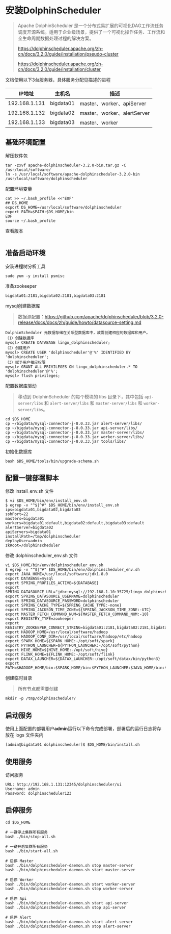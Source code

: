 # 安装DolphinScheduler

> Apache DolphinScheduler 是一个分布式易扩展的可视化DAG工作流任务调度开源系统。适用于企业级场景，提供了一个可视化操作任务、工作流和全生命周期数据处理过程的解决方案。
>
> https://dolphinscheduler.apache.org/zh-cn/docs/3.2.0/guide/installation/pseudo-cluster
>
> https://dolphinscheduler.apache.org/zh-cn/docs/3.2.0/guide/installation/cluster

文档使用以下3台服务器，具体服务分配见描述的进程

| IP地址        | 主机名    | 描述                        |
| ------------- | --------- | --------------------------- |
| 192.168.1.131 | bigdata01 | master、worker、apiServer   |
| 192.168.1.132 | bigdata02 | master、worker、alertServer |
| 192.168.1.133 | bigdata03 | master、worker              |

## 基础环境配置

解压软件包

```
tar -zxvf apache-dolphinscheduler-3.2.0-bin.tar.gz -C /usr/local/software/
ln -s /usr/local/software/apache-dolphinscheduler-3.2.0-bin /usr/local/software/dolphinscheduler
```

配置环境变量

```
cat >> ~/.bash_profile <<"EOF"
## DS_HOME
export DS_HOME=/usr/local/software/dolphinscheduler
export PATH=$PATH:$DS_HOME/bin
EOF
source ~/.bash_profile
```

查看版本

```

```



## 准备启动环境

安装进程树分析工具

```
sudo yum -y install psmisc
```

准备zookeeper

```
bigdata01:2181,bigdata02:2181,bigdata03:2181
```

mysql创建数据库

> 数据源配置：https://github.com/apache/dolphinscheduler/blob/3.2.0-release/docs/docs/zh/guide/howto/datasource-setting.md

```
DolphinScheduler 元数据存储在关系型数据库中，故需创建相应的数据库和用户。
（1）创建数据库
mysql> CREATE DATABASE lingo_dolphinscheduler; 
（2）创建用户
mysql> CREATE USER 'dolphinscheduler'@'%' IDENTIFIED BY 
'dolphinscheduler';
（3）赋予用户相应权限
mysql> GRANT ALL PRIVILEGES ON lingo_dolphinscheduler.* TO 
'dolphinscheduler'@'%';
mysql> flush privileges;
```

配置数据库驱动

> 移动到 DolphinScheduler 的每个模块的 libs 目录下，其中包括 `api-server/libs` 和 `alert-server/libs` 和 `master-server/libs` 和 `worker-server/libs`。

```
cd $DS_HOME
cp ~/bigdata/mysql-connector-j-8.0.33.jar alert-server/libs/ 
cp ~/bigdata/mysql-connector-j-8.0.33.jar api-server/libs/ 
cp ~/bigdata/mysql-connector-j-8.0.33.jar master-server/libs/ 
cp ~/bigdata/mysql-connector-j-8.0.33.jar worker-server/libs/ 
cp ~/bigdata/mysql-connector-j-8.0.33.jar tools/libs/
```

初始化数据库

```
bash $DS_HOME/tools/bin/upgrade-schema.sh
```



## 配置一键部署脚本

修改 install_env.sh 文件

```
$ vi $DS_HOME/bin/env/install_env.sh
$ egrep -v "^$|^#" $DS_HOME/bin/env/install_env.sh
ips=bigdata01,bigdata02,bigdata03
sshPort=22
masters=bigdata01
workers=bigdata01:default,bigdata02:default,bigdata03:default
alertServer=bigdata02
apiServers=bigdata01
installPath=/tmp/dolphinscheduler
deployUser=admin
zkRoot=/dolphinscheduler
```

修改 dolphinscheduler_env.sh 文件

```
vi $DS_HOME/bin/env/dolphinscheduler_env.sh
$ egrep -v "^$|^#" $DS_HOME/bin/env/dolphinscheduler_env.sh
export JAVA_HOME=/usr/local/software/jdk1.8.0
export DATABASE=mysql
export SPRING_PROFILES_ACTIVE=${DATABASE}
export SPRING_DATASOURCE_URL="jdbc:mysql://192.168.1.10:35725/lingo_dolphinscheduler"
export SPRING_DATASOURCE_USERNAME=dolphinscheduler
export SPRING_DATASOURCE_PASSWORD=dolphinscheduler
export SPRING_CACHE_TYPE=${SPRING_CACHE_TYPE:-none}
export SPRING_JACKSON_TIME_ZONE=${SPRING_JACKSON_TIME_ZONE:-UTC}
export MASTER_FETCH_COMMAND_NUM=${MASTER_FETCH_COMMAND_NUM:-10}
export REGISTRY_TYPE=zookeeper
export REGISTRY_ZOOKEEPER_CONNECT_STRING=bigdata01:2181,bigdata02:2181,bigdata03:2181
export HADOOP_HOME=/usr/local/software/hadoop
export HADOOP_CONF_DIR=/usr/local/software/hadoop/etc/hadoop
export SPARK_HOME=${SPARK_HOME:-/opt/soft/spark}
export PYTHON_LAUNCHER=${PYTHON_LAUNCHER:-/opt/soft/python}
export HIVE_HOME=${HIVE_HOME:-/opt/soft/hive}
export FLINK_HOME=${FLINK_HOME:-/opt/soft/flink}
export DATAX_LAUNCHER=${DATAX_LAUNCHER:-/opt/soft/datax/bin/python3}
export PATH=$HADOOP_HOME/bin:$SPARK_HOME/bin:$PYTHON_LAUNCHER:$JAVA_HOME/bin:$HIVE_HOME/bin:$FLINK_HOME/bin:$DATAX_LAUNCHER:$PATH
```

创建临时目录

> 所有节点都需要创建

```
mkdir -p /tmp/dolphinscheduler/
```



## 启动服务

使用上面配置的部署用户**admin**运行以下命令完成部署，部署后的运行日志将存放在 logs 文件夹内

```
[admin@bigdata01 dolphinscheduler]$ $DS_HOME/bin/install.sh
```



## 使用服务

访问服务

```
URL: http://192.168.1.131:12345/dolphinscheduler/ui
Username: admin
Password: dolphinscheduler123
```



## 启停服务

```
cd $DS_HOME

# 一键停止集群所有服务
bash ./bin/stop-all.sh

# 一键开启集群所有服务
bash ./bin/start-all.sh

# 启停 Master
bash ./bin/dolphinscheduler-daemon.sh stop master-server
bash ./bin/dolphinscheduler-daemon.sh start master-server

# 启停 Worker
bash ./bin/dolphinscheduler-daemon.sh start worker-server
bash ./bin/dolphinscheduler-daemon.sh stop worker-server

# 启停 Api
bash ./bin/dolphinscheduler-daemon.sh start api-server
bash ./bin/dolphinscheduler-daemon.sh stop api-server

# 启停 Alert
bash ./bin/dolphinscheduler-daemon.sh start alert-server
bash ./bin/dolphinscheduler-daemon.sh stop alert-server
```

